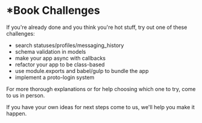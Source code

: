 # *Book Challenges
If you're already done and you think you're hot stuff, try out one of these challenges: 
* search statuses/profiles/messaging_history
* schema validation in models
* make your app async with callbacks
* refactor your app to be class-based
* use module.exports and babel/gulp to bundle the app
* implement a proto-login system

 For more thorough explanations or for help choosing which one to try, come to us in person. 

If you have your own ideas for next steps come to us, we'll help you make it happen.